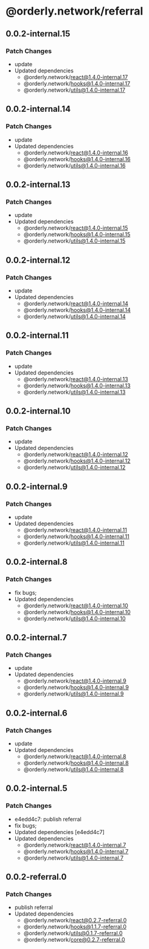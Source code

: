# @orderly.network/referral

## 0.0.2-internal.15

### Patch Changes

- update
- Updated dependencies
  - @orderly.network/react@1.4.0-internal.17
  - @orderly.network/hooks@1.4.0-internal.17
  - @orderly.network/utils@1.4.0-internal.17

## 0.0.2-internal.14

### Patch Changes

- update
- Updated dependencies
  - @orderly.network/react@1.4.0-internal.16
  - @orderly.network/hooks@1.4.0-internal.16
  - @orderly.network/utils@1.4.0-internal.16

## 0.0.2-internal.13

### Patch Changes

- update
- Updated dependencies
  - @orderly.network/react@1.4.0-internal.15
  - @orderly.network/hooks@1.4.0-internal.15
  - @orderly.network/utils@1.4.0-internal.15

## 0.0.2-internal.12

### Patch Changes

- update
- Updated dependencies
  - @orderly.network/react@1.4.0-internal.14
  - @orderly.network/hooks@1.4.0-internal.14
  - @orderly.network/utils@1.4.0-internal.14

## 0.0.2-internal.11

### Patch Changes

- update
- Updated dependencies
  - @orderly.network/react@1.4.0-internal.13
  - @orderly.network/hooks@1.4.0-internal.13
  - @orderly.network/utils@1.4.0-internal.13

## 0.0.2-internal.10

### Patch Changes

- update
- Updated dependencies
  - @orderly.network/react@1.4.0-internal.12
  - @orderly.network/hooks@1.4.0-internal.12
  - @orderly.network/utils@1.4.0-internal.12

## 0.0.2-internal.9

### Patch Changes

- update
- Updated dependencies
  - @orderly.network/react@1.4.0-internal.11
  - @orderly.network/hooks@1.4.0-internal.11
  - @orderly.network/utils@1.4.0-internal.11

## 0.0.2-internal.8

### Patch Changes

- fix bugs;
- Updated dependencies
  - @orderly.network/react@1.4.0-internal.10
  - @orderly.network/hooks@1.4.0-internal.10
  - @orderly.network/utils@1.4.0-internal.10

## 0.0.2-internal.7

### Patch Changes

- update
- Updated dependencies
  - @orderly.network/react@1.4.0-internal.9
  - @orderly.network/hooks@1.4.0-internal.9
  - @orderly.network/utils@1.4.0-internal.9

## 0.0.2-internal.6

### Patch Changes

- update
- Updated dependencies
  - @orderly.network/react@1.4.0-internal.8
  - @orderly.network/hooks@1.4.0-internal.8
  - @orderly.network/utils@1.4.0-internal.8

## 0.0.2-internal.5

### Patch Changes

- e4edd4c7: publish referral
- fix bugs;
- Updated dependencies [e4edd4c7]
- Updated dependencies
  - @orderly.network/react@1.4.0-internal.7
  - @orderly.network/hooks@1.4.0-internal.7
  - @orderly.network/utils@1.4.0-internal.7

## 0.0.2-referral.0

### Patch Changes

- publish referral
- Updated dependencies
  - @orderly.network/react@0.2.7-referral.0
  - @orderly.network/hooks@1.1.7-referral.0
  - @orderly.network/utils@0.1.7-referral.0
  - @orderly.network/core@0.2.7-referral.0
